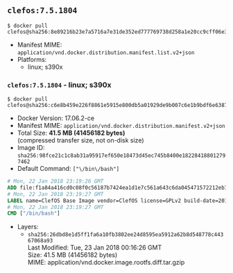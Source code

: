 ## `clefos:7.5.1804`

```console
$ docker pull clefos@sha256:8e89216b23e7a5716a7e31de352ed777769738d258a1e20cc9cff06e39316717
```

-	Manifest MIME: `application/vnd.docker.distribution.manifest.list.v2+json`
-	Platforms:
	-	linux; s390x

### `clefos:7.5.1804` - linux; s390x

```console
$ docker pull clefos@sha256:c6e8b459e226f8861e5915e800db5a01929de9b007c6e1b9bdf6e6387c942e43
```

-	Docker Version: 17.06.2-ce
-	Manifest MIME: `application/vnd.docker.distribution.manifest.v2+json`
-	Total Size: **41.5 MB (41456182 bytes)**  
	(compressed transfer size, not on-disk size)
-	Image ID: `sha256:98fce21c1c8ab31a95917ef650e18473d45ec745b8400e182284188012797462`
-	Default Command: `["\/bin\/bash"]`

```dockerfile
# Mon, 22 Jan 2018 23:19:26 GMT
ADD file:f1a84a416cd0c08f0c56187b7424ea1d1e7c561a643c6da045471572212eb758 in / 
# Mon, 22 Jan 2018 23:19:27 GMT
LABEL name=ClefOS Base Image vendor=ClefOS license=GPLv2 build-date=20170913
# Mon, 22 Jan 2018 23:19:27 GMT
CMD ["/bin/bash"]
```

-	Layers:
	-	`sha256:26dbd8e1d5ff1fa6a10fb3802ee24d8595ea5912a62b8d548778c44367068a93`  
		Last Modified: Tue, 23 Jan 2018 00:16:26 GMT  
		Size: 41.5 MB (41456182 bytes)  
		MIME: application/vnd.docker.image.rootfs.diff.tar.gzip
